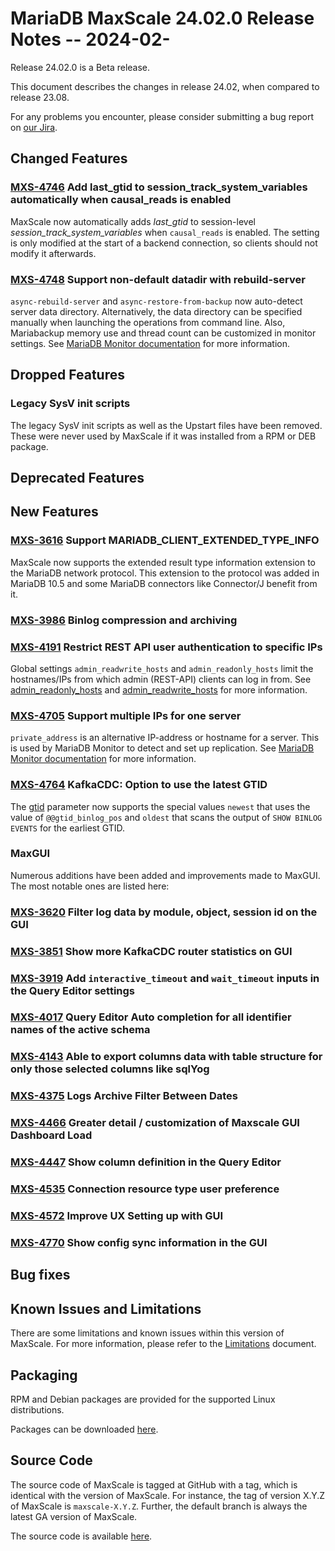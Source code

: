 # MariaDB MaxScale 24.02.0 Release Notes -- 2024-02-

Release 24.02.0 is a Beta release.

This document describes the changes in release 24.02, when compared to
release 23.08.

For any problems you encounter, please consider submitting a bug
report on [our Jira](https://jira.mariadb.org/projects/MXS).

## Changed Features

### [MXS-4746](https://jira.mariadb.org/browse/MXS-4746) Add last_gtid to session_track_system_variables automatically when causal_reads is enabled

MaxScale now automatically adds *last_gtid* to session-level
*session_track_system_variables* when `causal_reads` is enabled. The setting is
only modified at the start of a backend connection, so clients should not modify
it afterwards.

### [MXS-4748](https://jira.mariadb.org/browse/MXS-4748) Support non-default datadir with rebuild-server

`async-rebuild-server` and `async-restore-from-backup` now auto-detect server
data directory. Alternatively, the data directory can be specified manually when
launching the operations from command line. Also, Mariabackup memory use and
thread count can be customized in monitor settings. See
[MariaDB Monitor documentation](../Monitors/MariaDB-Monitor.md#backup_operations)
for more information.

## Dropped Features

### Legacy SysV init scripts

The legacy SysV init scripts as well as the Upstart files have been
removed. These were never used by MaxScale if it was installed from a RPM or DEB
package.

## Deprecated Features

## New Features

### [MXS-3616](https://jira.mariadb.org/browse/MXS-3616) Support MARIADB_CLIENT_EXTENDED_TYPE_INFO

MaxScale now supports the extended result type information extension to the
MariaDB network protocol. This extension to the protocol was added in MariaDB
10.5 and some MariaDB connectors like Connector/J benefit from it.

### [MXS-3986](https://jira.mariadb.org/browse/MXS-3986) Binlog compression and archiving

### [MXS-4191](https://jira.mariadb.org/browse/MXS-4191) Restrict REST API user authentication to specific IPs

Global settings `admin_readwrite_hosts` and `admin_readonly_hosts` limit the
hostnames/IPs from which admin (REST-API) clients can log in from. See
[admin_readonly_hosts](../Getting-Started/Configuration-Guide.md#admin_readonly_hosts) and
[admin_readwrite_hosts](../Getting-Started/Configuration-Guide.md#admin_readwrite_hosts)
for more information.

### [MXS-4705](https://jira.mariadb.org/browse/MXS-4705) Support multiple IPs for one server

`private_address` is an alternative IP-address or hostname for a server. This is
used by MariaDB Monitor to detect and set up replication. See
[MariaDB Monitor documentation](../Monitors/MariaDB-Monitor.md#private_address)
for more information.

### [MXS-4764](https://jira.mariadb.org/browse/MXS-4764) KafkaCDC: Option to use the latest GTID

The [gtid](../Routers/KafkaCDC.md#gtid) parameter now supports the special
values `newest` that uses the value of `@@gtid_binlog_pos` and `oldest` that
scans the output of `SHOW BINLOG EVENTS` for the earliest GTID.


### MaxGUI
Numerous additions have been added and improvements made to MaxGUI.
The most notable ones are listed here:

### [MXS-3620](https://jira.mariadb.org/browse/MXS-3620) Filter log data by module, object, session id on the GUI

### [MXS-3851](https://jira.mariadb.org/browse/MXS-3851) Show more KafkaCDC router statistics on GUI

### [MXS-3919](https://jira.mariadb.org/browse/MXS-3919) Add `interactive_timeout` and `wait_timeout` inputs in the Query Editor settings

### [MXS-4017](https://jira.mariadb.org/browse/MXS-4017) Query Editor Auto completion for all identifier names of the active schema

### [MXS-4143](https://jira.mariadb.org/browse/MXS-4143) Able to export columns data with table structure for only those selected columns like sqlYog

### [MXS-4375](https://jira.mariadb.org/browse/MXS-4375) Logs Archive Filter Between Dates

### [MXS-4466](https://jira.mariadb.org/browse/MXS-4466) Greater detail / customization of Maxscale GUI Dashboard Load

### [MXS-4447](https://jira.mariadb.org/browse/MXS-4447) Show column definition in the Query Editor

### [MXS-4535](https://jira.mariadb.org/browse/MXS-4535) Connection resource type user preference

### [MXS-4572](https://jira.mariadb.org/browse/MXS-4572) Improve UX Setting up with GUI

### [MXS-4770](https://jira.mariadb.org/browse/MXS-4770) Show config sync information in the GUI

## Bug fixes

## Known Issues and Limitations

There are some limitations and known issues within this version of MaxScale.
For more information, please refer to the [Limitations](../About/Limitations.md) document.

## Packaging

RPM and Debian packages are provided for the supported Linux distributions.

Packages can be downloaded [here](https://mariadb.com/downloads/#mariadb_platform-mariadb_maxscale).

## Source Code

The source code of MaxScale is tagged at GitHub with a tag, which is identical
with the version of MaxScale. For instance, the tag of version X.Y.Z of MaxScale
is `maxscale-X.Y.Z`. Further, the default branch is always the latest GA version
of MaxScale.

The source code is available [here](https://github.com/mariadb-corporation/MaxScale).
